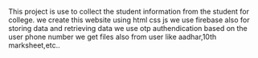This project is use to collect the student information from the student for college. we create this website using html css js we use firebase also for storing data and retrieving data we use otp authendication based on the user phone number we get files also from user like aadhar,10th marksheet,etc..
